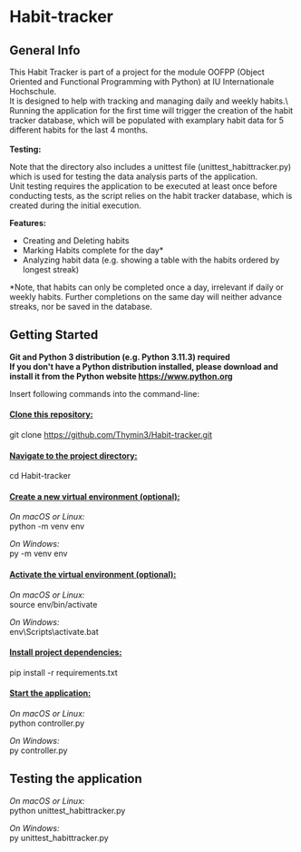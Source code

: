 # Habit-tracker

## General Info

This Habit Tracker is part of a project for the module OOFPP (Object Oriented and Functional Programming with Python) at IU Internationale Hochschule.\
It is designed to help with tracking and managing daily and weekly habits.\ 
Running the application for the first time will trigger the creation of the habit tracker database, which will be populated with examplary habit data for 5 different habits for the last 4 months.\
\
**Testing:**

Note that the directory also includes a unittest file (unittest_habittracker.py) which is used for testing the data analysis parts of the application.\
Unit testing requires the application to be executed at least once before conducting tests, as the script relies on the habit tracker database, which is created during the initial execution.

**Features:**
- Creating and Deleting habits
- Marking Habits complete for the day*
- Analyzing habit data (e.g. showing a table with the habits ordered by longest streak)

*Note, that habits can only be completed once a day, irrelevant if daily or weekly habits. Further completions on the same day will neither advance streaks, nor be saved in the database.

## Getting Started

**Git and Python 3 distribution (e.g. Python 3.11.3) required**  
**If you don't have a Python distribution installed, please download and install it from the Python website https://www.python.org**

Insert following commands into the command-line:

#### <ins>Clone this repository:</ins>

git clone https://github.com/Thymin3/Habit-tracker.git

#### <ins>Navigate to the project directory:</ins>

cd Habit-tracker

#### <ins>Create a new virtual environment (optional):</ins>

_On macOS or Linux:_\
python -m venv env 

_On Windows:_\
py -m venv env

#### <ins>Activate the virtual environment (optional):</ins>

_On macOS or Linux:_\
source env/bin/activate     

_On Windows:_\
env\Scripts\activate.bat

#### <ins>Install project dependencies:</ins>

pip install -r requirements.txt

#### <ins>Start the application:</ins>

_On macOS or Linux:_\
python controller.py

_On Windows:_\
py controller.py

## Testing the application

_On macOS or Linux:_\
python unittest_habittracker.py

_On Windows:_\
py unittest_habittracker.py
